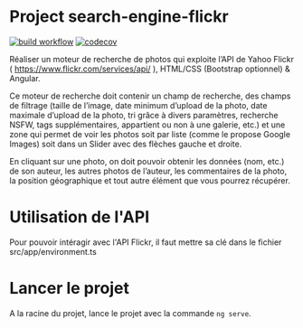 # Project search-engine-flickr

[![build workflow](https://github.com/Projet-EPITA/search-engine-flickr-projet/actions/workflows/build.yml/badge.svg)](https://github.com/Projet-EPITA/search-engine-flickr-projet/actions)
[![codecov](https://codecov.io/gh/lemytranepita/Projet-EPITA/search-engine-flickr-projet/branch/main/graph/badge.svg)](https://codecov.io/gh/lemytranepita/Projet-EPITA/search-engine-flickr-projet)


Réaliser un moteur de recherche de photos qui exploite l’API de Yahoo Flickr ( https://www.flickr.com/services/api/ ), HTML/CSS (Bootstrap optionnel) & Angular. 

Ce moteur de recherche doit contenir un champ de recherche, des champs de filtrage (taille de l’image, date minimum d’upload de la photo, date maximale d’upload de la photo, tri grâce à divers paramètres, recherche NSFW, tags supplémentaires, appartient ou non à une galerie, etc.) et une zone qui permet de voir les photos soit par liste (comme le propose Google Images) soit dans un Slider avec des flèches gauche et droite. 

En cliquant sur une photo, on doit pouvoir obtenir les données (nom, etc.) de son auteur, les autres photos de l’auteur, les commentaires de la photo, la position géographique et tout autre élément que vous pourrez récupérer.

# Utilisation de l'API

Pour pouvoir intéragir avec l'API Flickr, il faut mettre sa clé dans le fichier src/app/environment.ts

# Lancer le projet

A la racine du projet, lance le projet avec la commande `ng serve`.
